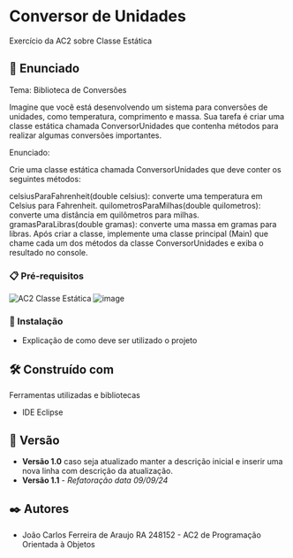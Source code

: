 # Conversor de Unidades

Exercício da AC2 sobre Classe Estática

## 🚀 Enunciado
Tema: Biblioteca de Conversões

Imagine que você está desenvolvendo um sistema para conversões de unidades, como temperatura, comprimento e massa. Sua tarefa é criar uma classe estática chamada ConversorUnidades que contenha métodos para realizar algumas conversões importantes.

Enunciado:

Crie uma classe estática chamada ConversorUnidades que deve conter os seguintes métodos:

celsiusParaFahrenheit(double celsius): converte uma temperatura em Celsius para Fahrenheit.
quilometrosParaMilhas(double quilometros): converte uma distância em quilômetros para milhas.
gramasParaLibras(double gramas): converte uma massa em gramas para libras.
Após criar a classe, implemente uma classe principal (Main) que chame cada um dos métodos da classe ConversorUnidades e exiba o resultado no console.

### 📋 Pré-requisitos

![AC2 Classe Estática](https://github.com/user-attachments/assets/56fc111a-842a-4f06-a64a-8130f8567bb4)
![image](https://github.com/user-attachments/assets/5a4f50ba-4ffb-4551-988d-389a1c92a022)

### 🔧 Instalação

* Explicação de como deve ser utilizado o projeto

## 🛠️ Construído com

Ferramentas utilizadas e bibliotecas

* IDE Eclipse

## 📌 Versão

* **Versão 1.0** caso seja atualizado manter a descrição inicial e inserir uma nova linha com descrição da atualização.
* **Versão 1.1** - *Refatoração* *data 09/09/24*

## ✒️ Autores

* João Carlos Ferreira de Araujo RA 248152 - AC2 de Programação Orientada à Objetos

